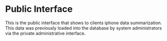 # Public Interface

This is the public interface that shows to clients iphone data summarization. This data was previously loaded into the database by system administrators via the private administrative interface. 
